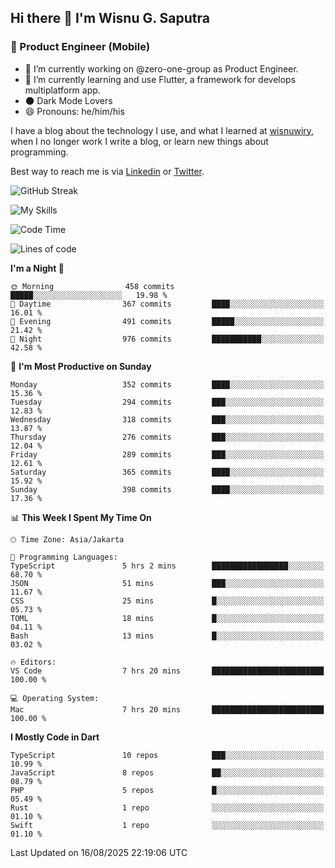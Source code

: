 ## Hi there 👋 I'm Wisnu G. Saputra

### :mobile_phone_off: Product Engineer (Mobile)

- 🔭 I’m currently working on @zero-one-group as Product Engineer.
- 🌱 I’m currently learning and use Flutter, a framework for develops multiplatform app.
- 🌑 Dark Mode Lovers
- 😄 Pronouns: he/him/his

I have a blog about the technology I use, and what I learned at [wisnuwiry](https://wisnuwiry.space/), when I no longer work I write a blog, or learn new things about programming.

Best way to reach me is via [Linkedin](https://www.linkedin.com/in/wisnu-saputra/) or [Twitter](https://twitter.com/wisnuwiry).

![GitHub Streak](https://streak-stats.demolab.com?user=wisnuwiry&theme=dark&hide_border=true)

![My Skills](https://skillicons.dev/icons?i=dart,flutter,kotlin,swift,go,js,css,neovim,git,linux&perline=5)

<!--START_SECTION:waka-->
![Code Time](http://img.shields.io/badge/Code%20Time-1%2C987%20hrs%208%20mins-blue)

![Lines of code](https://img.shields.io/badge/From%20Hello%20World%20I%27ve%20Written-2.7%20million%20lines%20of%20code-blue)

**I'm a Night 🦉** 

```text
🌞 Morning                458 commits         █████░░░░░░░░░░░░░░░░░░░░   19.98 % 
🌆 Daytime                367 commits         ████░░░░░░░░░░░░░░░░░░░░░   16.01 % 
🌃 Evening                491 commits         █████░░░░░░░░░░░░░░░░░░░░   21.42 % 
🌙 Night                  976 commits         ███████████░░░░░░░░░░░░░░   42.58 % 
```
📅 **I'm Most Productive on Sunday** 

```text
Monday                   352 commits         ████░░░░░░░░░░░░░░░░░░░░░   15.36 % 
Tuesday                  294 commits         ███░░░░░░░░░░░░░░░░░░░░░░   12.83 % 
Wednesday                318 commits         ███░░░░░░░░░░░░░░░░░░░░░░   13.87 % 
Thursday                 276 commits         ███░░░░░░░░░░░░░░░░░░░░░░   12.04 % 
Friday                   289 commits         ███░░░░░░░░░░░░░░░░░░░░░░   12.61 % 
Saturday                 365 commits         ████░░░░░░░░░░░░░░░░░░░░░   15.92 % 
Sunday                   398 commits         ████░░░░░░░░░░░░░░░░░░░░░   17.36 % 
```


📊 **This Week I Spent My Time On** 

```text
🕑︎ Time Zone: Asia/Jakarta

💬 Programming Languages: 
TypeScript               5 hrs 2 mins        █████████████████░░░░░░░░   68.70 % 
JSON                     51 mins             ███░░░░░░░░░░░░░░░░░░░░░░   11.67 % 
CSS                      25 mins             █░░░░░░░░░░░░░░░░░░░░░░░░   05.73 % 
TOML                     18 mins             █░░░░░░░░░░░░░░░░░░░░░░░░   04.11 % 
Bash                     13 mins             █░░░░░░░░░░░░░░░░░░░░░░░░   03.02 % 

🔥 Editors: 
VS Code                  7 hrs 20 mins       █████████████████████████   100.00 % 

💻 Operating System: 
Mac                      7 hrs 20 mins       █████████████████████████   100.00 % 
```

**I Mostly Code in Dart** 

```text
TypeScript               10 repos            ███░░░░░░░░░░░░░░░░░░░░░░   10.99 % 
JavaScript               8 repos             ██░░░░░░░░░░░░░░░░░░░░░░░   08.79 % 
PHP                      5 repos             █░░░░░░░░░░░░░░░░░░░░░░░░   05.49 % 
Rust                     1 repo              ░░░░░░░░░░░░░░░░░░░░░░░░░   01.10 % 
Swift                    1 repo              ░░░░░░░░░░░░░░░░░░░░░░░░░   01.10 % 
```




 Last Updated on 16/08/2025 22:19:06 UTC
<!--END_SECTION:waka-->
